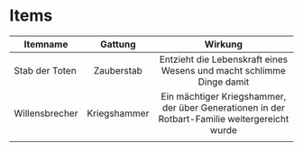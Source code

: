 # Items

| Itemname       |  Gattung   |                               Wirkung                                |
| -------------- | :--------: | :------------------------------------------------------------------: |
| Stab der Toten | Zauberstab | Entzieht die Lebenskraft eines Wesens und macht schlimme Dinge damit |
| Willensbrecher | Kriegshammer | Ein mächtiger Kriegshammer, der über Generationen in der Rotbart-Familie weitergereicht wurde |
|                |            |                                                                      |

